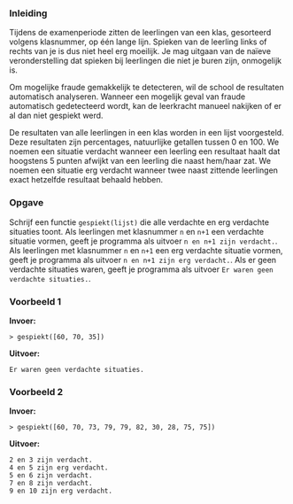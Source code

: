 ### Inleiding

Tijdens de examenperiode zitten de leerlingen van een klas, gesorteerd volgens klasnummer, op één lange lijn. Spieken van de leerling links of rechts van je is dus niet heel erg moeilijk. Je mag uitgaan van de naïeve veronderstelling dat spieken bij leerlingen die niet je buren zijn, onmogelijk is.

Om mogelijke fraude gemakkelijk te detecteren, wil de school de resultaten automatisch analyseren. Wanneer een mogelijk geval van fraude automatisch gedetecteerd wordt, kan de leerkracht manueel nakijken of er al dan niet gespiekt werd.

De resultaten van alle leerlingen in een klas worden in een lijst voorgesteld. Deze resultaten zijn percentages, natuurlijke getallen tussen 0 en 100. We noemen een situatie verdacht wanneer een leerling een resultaat haalt dat hoogstens 5 punten afwijkt van een leerling die naast hem/haar zat. We noemen een situatie erg verdacht wanneer twee naast zittende leerlingen exact hetzelfde resultaat behaald hebben.

### Opgave

Schrijf een functie `gespiekt(lijst)` die alle verdachte en erg verdachte situaties toont. Als leerlingen met klasnummer `n` en `n+1` een verdachte situatie vormen, geeft je programma als uitvoer `n en n+1 zijn verdacht.`. Als leerlingen met klasnummer `n` en `n+1` een erg verdachte situatie vormen, geeft je programma als uitvoer `n en n+1 zijn erg verdacht.`. Als er geen verdachte situaties waren, geeft je programma als uitvoer `Er waren geen verdachte situaties.`.

### Voorbeeld 1

**Invoer:**

    > gespiekt([60, 70, 35])

**Uitvoer:**

    Er waren geen verdachte situaties.


### Voorbeeld 2

**Invoer:**

    > gespiekt([60, 70, 73, 79, 79, 82, 30, 28, 75, 75])

**Uitvoer:**

    2 en 3 zijn verdacht.
    4 en 5 zijn erg verdacht.
    5 en 6 zijn verdacht.
    7 en 8 zijn verdacht.
    9 en 10 zijn erg verdacht.
